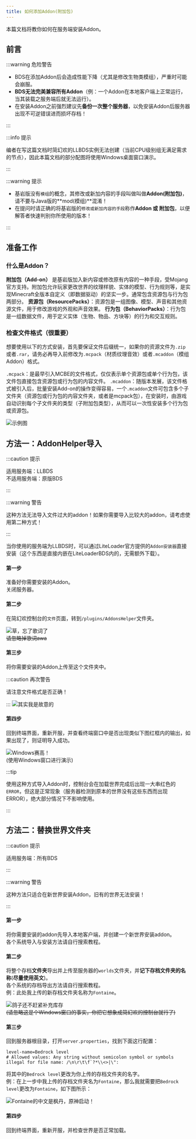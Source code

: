 ```yaml
---
title: 如何添加Addon(附加包)
---
```


本篇文档将教你如何在服务端安装Addon。  

## 前言

:::warning 危险警告  

+ BDS在添加Addon后会造成性能下降（尤其是修改生物类模组），严重时可能会崩服。  
+ **BDS无法完美兼容所有Addon**（例：一个Addon在本地客户端上正常运行，当其装载之服务端后就无法运行）。  
+ 在安装Addon之前强烈建议先**备份一次整个服务器**，以免安装Addon后服务器出现不可逆错误进而损坏存档！

:::

:::info 提示

编者在写这篇文档时简幻欢的LLBDS实例无法创建（当前CPU级别组无满足需求的节点），因此本篇文档的部分配图将使用Windows桌面窗口演示。

:::

:::warning 提示

+ 基岩版没有`模组`的概念，其修改或新加内容的手段叫做叫做**Addon(附加包)**，请不要与Java版的**mod(模组)**混淆！
+ 在提问时请正确的将基岩版的`修改或新加内容的手段`称作**Addon 或 附加包**，以便解答者快速判别你所使用的版本！

:::

## 准备工作

### 什么是Addon？

**附加包（Add-on）** 是基岩版加入新内容或修改原有内容的一种手段，受Mojang官方支持。附加包允许玩家更改世界的纹理样貌、实体的模型、行为规则等，是实现Minecraft全版本自定义（即数据驱动）的坚实一步。通常包含资源包与行为包两部分。
**资源包（ResourcePacks）**：资源包是一组图像、模型、声音和其他资源文件，用于修改游戏的外观和声音效果。
**行为包（BehaviorPacks）**：行为包是一组数据文件，用于定义实体（生物、物品、方块等）的行为和交互规则。

### 检查文件格式（很重要）

想要使用以下的方式安装，首先要保证文件后缀统一，如果你的资源文件为`.zip`或者`.rar`，请务必再导入前修改为`.mcpack`（材质纹理音效）或者`.mcaddon`（模组Addon）格式。

`.mcpack`：是最早引入MCBE的文件格式，仅仅表示单个资源包或单个行为包，该文件包直接包含资源包或行为包的内容文件。
`.mcaddon`：随版本发展，该文件格式被引入后，批量安装Add-on的操作变得容易，一个`.mcaddon`文件可包含多个子文件夹（资源包或行为包的内容文件夹，或者是mcpack包），在安装时，由游戏自动识别每个子文件夹的类型（子附加包类型），从而可以一次性安装多个行为包或资源包。

![示例图](/img/pages/MCBE-InputAddon-1.png)

## 方法一：AddonHelper导入

:::caution 提示

适用服务端：LLBDS  
不适用服务端：原版BDS  

:::

:::warning 警告

这种方法无法导入文件过大的addon！如果你需要导入比较大的addon，请考虑使用第二种方式！

:::

当你使用的服务端为LLBDS时，可以通过LiteLoader官方提供的`Addon安装器`直接安装（这个东西是直接内嵌在LiteLoaderBDS内的，无需额外下载）。  

#### 第一步   
准备好你需要安装的Addon。  
关闭服务器。  

#### 第二步   
在简幻欢控制台的`文件`页面，转到`/plugins/AddonsHelper`文件夹。   

![草，忘了歌词了](/img/pages/MCBE-InputAddon-2.png)   
~~请忽略掉歌词awa~~   

#### 第三步  
将你需要安装的Addon上传至这个文件夹中。    

:::caution 再次警告

请注意文件格式是否正确！  

:::
![其实我是故意的](/img/pages/MCBE-InputAddon-3.png)  

#### 第四步
回到终端界面，重新开服，并查看终端窗口中是否出现类似下图红框内的输出，如果出现了，则证明导入成功。   

![Windows赛高！](/img/pages/MCBE-InputAddon-4.png)  
(使用Windows窗口进行演示)  

:::tip

使用这种方式导入Addon时，控制台会在加载世界完成后出现一大串红色的`ERROR`，但这是正常现象（服务器检测到原本的世界没有这些东西而出现ERROR），绝大部分情况下不影响使用。  

:::


## 方法二：替换世界文件夹

:::caution 提示

适用服务端：所有BDS  

:::

:::warning 警告

这种方法只适合在新世界安装Addon，旧有的世界无法安装！  

:::

#### 第一步   
将你需要安装的addon先导入本地客户端，并创建一个新世界安装addon。    
各个系统导入与安装方法请自行搜索教程。   

#### 第二步   
将整个存档**文件夹**导出并上传至服务器的`worlds`文件夹，并**记下存档文件夹的名称**(**尽量使用英文**)。   
各个系统的存档导出方法请自行搜索教程。  
例：此处我上传的新存档文件夹名称为`Fontaine`。  

![鸽子还不赶紧补充库存](/img/pages/MCBE-InputAddon-5.png)  
~~(请忽略这是个Windows窗口的事实，你把它想象成简幻欢的控制台就行了)~~  

#### 第三步
回到服务器根目录，打开`server.properties`，找到下面这行配置：     
```
level-name=Bedrock level
# Allowed values: Any string without semicolon symbol or symbols illegal for file name: /\n\r\t\f`?*\\<>|\":
```
将其中的`Bedrock level`更改为你上传的存档文件夹的名字。  
例：在上一步中我上传的存档文件夹名为`Fontaine`，那么我就需要把`Bedrock level`更改为`Fontaine`，如下图所示：   

![Fontaine的中文是枫丹，原神启动！](/img/pages/MCBE-InputAddon-6.png)  

#### 第四步
回到终端界面，重新开服，并检查世界是否正常加载。  